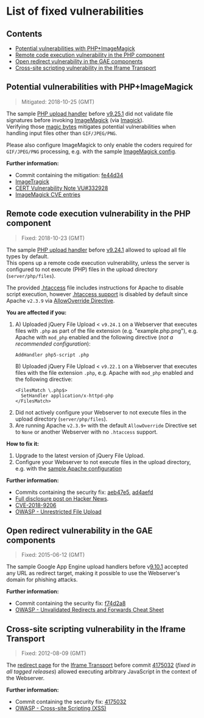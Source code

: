# List of fixed vulnerabilities

## Contents

- [Potential vulnerabilities with PHP+ImageMagick](#potential-vulnerabilities-with-phpimagemagick)
- [Remote code execution vulnerability in the PHP component](#remote-code-execution-vulnerability-in-the-php-component)
- [Open redirect vulnerability in the GAE components](#open-redirect-vulnerability-in-the-gae-components)
- [Cross-site scripting vulnerability in the Iframe Transport](#cross-site-scripting-vulnerability-in-the-iframe-transport)

## Potential vulnerabilities with PHP+ImageMagick

> Mitigated: 2018-10-25 (GMT)

The sample [PHP upload handler](server/php/UploadHandler.php) before
[v9.25.1](https://github.com/blueimp/jQuery-File-Upload/releases/tag/v9.25.1)
did not validate file signatures before invoking
[ImageMagick](https://www.imagemagick.org/) (via
[Imagick](https://php.net/manual/en/book.imagick.php)).  
Verifying those
[magic bytes](https://en.wikipedia.org/wiki/List_of_file_signatures) mitigates
potential vulnerabilities when handling input files other than `GIF/JPEG/PNG`.

Please also configure ImageMagick to only enable the coders required for
`GIF/JPEG/PNG` processing, e.g. with the sample
[ImageMagick config](SECURITY.md#imagemagick-config).

**Further information:**

- Commit containing the mitigation:
  [fe44d34](https://github.com/blueimp/jQuery-File-Upload/commit/fe44d34be43be32c6b8d507932f318dababb25dd)
- [ImageTragick](https://imagetragick.com/)
- [CERT Vulnerability Note VU#332928](https://www.kb.cert.org/vuls/id/332928)
- [ImageMagick CVE entries](https://cve.mitre.org/cgi-bin/cvekey.cgi?keyword=imagemagick)

## Remote code execution vulnerability in the PHP component

> Fixed: 2018-10-23 (GMT)

The sample [PHP upload handler](server/php/UploadHandler.php) before
[v9.24.1](https://github.com/blueimp/jQuery-File-Upload/releases/tag/v9.24.1)
allowed to upload all file types by default.  
This opens up a remote code execution vulnerability, unless the server is
configured to not execute (PHP) files in the upload directory
(`server/php/files`).

The provided [.htaccess](server/php/files/.htaccess) file includes instructions
for Apache to disable script execution, however
[.htaccess support](https://httpd.apache.org/docs/current/howto/htaccess.html)
is disabled by default since Apache `v2.3.9` via
[AllowOverride Directive](https://httpd.apache.org/docs/current/mod/core.html#allowoverride).

**You are affected if you:**

1. A) Uploaded jQuery File Upload < `v9.24.1` on a Webserver that executes files
   with `.php` as part of the file extension (e.g. "example.php.png"), e.g.
   Apache with `mod_php` enabled and the following directive (_not a recommended
   configuration_):
   ```ApacheConf
   AddHandler php5-script .php
   ```
   B) Uploaded jQuery File Upload < `v9.22.1` on a Webserver that executes files
   with the file extension `.php`, e.g. Apache with `mod_php` enabled and the
   following directive:
   ```ApacheConf
   <FilesMatch \.php$>
     SetHandler application/x-httpd-php
   </FilesMatch>
   ```
2. Did not actively configure your Webserver to not execute files in the upload
   directory (`server/php/files`).
3. Are running Apache `v2.3.9+` with the default `AllowOverride` Directive set
   to `None` or another Webserver with no `.htaccess` support.

**How to fix it:**

1. Upgrade to the latest version of jQuery File Upload.
2. Configure your Webserver to not execute files in the upload directory, e.g.
   with the [sample Apache configuration](SECURITY.md#apache-config)

**Further information:**

- Commits containing the security fix:
  [aeb47e5](https://github.com/blueimp/jQuery-File-Upload/commit/aeb47e51c67df8a504b7726595576c1c66b5dc2f),
  [ad4aefd](https://github.com/blueimp/jQuery-File-Upload/commit/ad4aefd96e4056deab6fea2690f0d8cf56bb2d7d)
- [Full disclosure post on Hacker News](https://news.ycombinator.com/item?id=18267309).
- [CVE-2018-9206](https://cve.mitre.org/cgi-bin/cvename.cgi?name=CVE-2018-9206)
- [OWASP - Unrestricted File Upload](https://www.owasp.org/index.php/Unrestricted_File_Upload)

## Open redirect vulnerability in the GAE components

> Fixed: 2015-06-12 (GMT)

The sample Google App Engine upload handlers before
v[9.10.1](https://github.com/blueimp/jQuery-File-Upload/releases/tag/9.10.1)
accepted any URL as redirect target, making it possible to use the Webserver's
domain for phishing attacks.

**Further information:**

- Commit containing the security fix:
  [f74d2a8](https://github.com/blueimp/jQuery-File-Upload/commit/f74d2a8c3e3b1e8e336678d2899facd5bcdb589f)
- [OWASP - Unvalidated Redirects and Forwards Cheat Sheet](https://www.owasp.org/index.php/Unvalidated_Redirects_and_Forwards_Cheat_Sheet)

## Cross-site scripting vulnerability in the Iframe Transport

> Fixed: 2012-08-09 (GMT)

The [redirect page](cors/result.html) for the
[Iframe Transport](js/jquery.iframe-transport.js) before commit
[4175032](https://github.com/blueimp/jQuery-File-Upload/commit/41750323a464e848856dc4c5c940663498beb74a)
(_fixed in all tagged releases_) allowed executing arbitrary JavaScript in the
context of the Webserver.

**Further information:**

- Commit containing the security fix:
  [4175032](https://github.com/blueimp/jQuery-File-Upload/commit/41750323a464e848856dc4c5c940663498beb74a)
- [OWASP - Cross-site Scripting (XSS)](<https://www.owasp.org/index.php/Cross-site_Scripting_(XSS)>)
